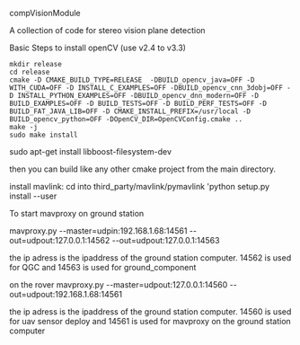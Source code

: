 compVisionModule

A collection of code for stereo vision plane detection

Basic Steps to install openCV (use v2.4 to v3.3)
```
mkdir release
cd release
cmake -D CMAKE_BUILD_TYPE=RELEASE  -DBUILD_opencv_java=OFF -D WITH_CUDA=OFF -D INSTALL_C_EXAMPLES=OFF -DBUILD_opencv_cnn_3dobj=OFF -D INSTALL_PYTHON_EXAMPLES=OFF -DBUILD_opencv_dnn_modern=OFF -D BUILD_EXAMPLES=OFF -D BUILD_TESTS=OFF -D BUILD_PERF_TESTS=OFF -D BUILD_FAT_JAVA_LIB=OFF -D CMAKE_INSTALL_PREFIX=/usr/local -D BUILD_opencv_python=OFF -DOpenCV_DIR=OpenCVConfig.cmake ..
make -j
sudo make install
```

sudo apt-get install libboost-filesystem-dev

then you can build like any other cmake project from the main directory.

install mavlink:
cd into third_party/mavlink/pymavlink
'python setup.py install --user


To start mavproxy on ground station

mavproxy.py --master=udpin:192.168.1.68:14561 --out=udpout:127.0.0.1:14562 --out=udpout:127.0.0.1:14563

the ip adress is the ipaddress of the ground station computer. 14562 is used for QGC and 14563 is used for ground_component

on the rover
mavproxy.py --master=udpout:127.0.0.1:14560 --out=udpout:192.168.1.68:14561

the ip adress is the ipaddress of the ground station computer. 14560 is used for uav sensor deploy and 14561 is used for mavproxy on the ground station computer
